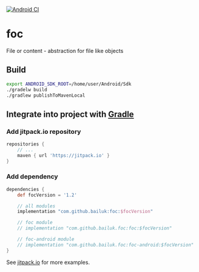 [![Android CI](https://github.com/bailuk/foc/actions/workflows/android.yml/badge.svg)](https://github.com/bailuk/foc/actions/workflows/android.yml)

# foc
File or content - abstraction for file like objects


## Build
```bash
export ANDROID_SDK_ROOT=/home/user/Android/Sdk
./gradelw build
./gradlew publishToMavenLocal
```

## Integrate into project with [Gradle](https://gradle.org)
### Add jitpack.io repository
```gradle
repositories {
    // ...
    maven { url 'https://jitpack.io' }
}
```

### Add dependency
```gradle
dependencies {
    def focVersion = '1.2'

    // all modules
    implementation "com.github.bailuk:foc:$focVersion"

    // foc module
    // implementation "com.github.bailuk.foc:foc:$focVersion"

    // foc-android module
    // implementation "com.github.bailuk.foc:foc-android:$focVersion"
}
```

See [jitpack.io](http://jitpack.io) for more examples.